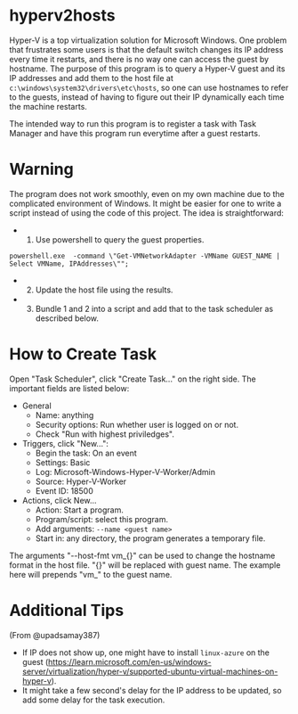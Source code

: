 # hyperv2hosts

Hyper-V is a top virtualization solution for Microsoft Windows.
One problem that frustrates some users is that the default switch changes its IP address every time
it restarts, and there is no way one can access the guest by hostname.
The purpose of this program is to query a Hyper-V guest and its IP addresses and add them
to the host file at `c:\windows\system32\drivers\etc\hosts`, so one can use hostnames to refer to
the guests, instead of having to figure out their IP dynamically each time the machine restarts.

The intended way to run this program is to register a task with Task Manager and have this program
run everytime after a guest restarts.

# Warning

The program does not work smoothly, even on my own machine due to the
complicated environment of Windows.  It might be easier for one to write
a script instead of using the code of this project.  The idea is
straightforward:


- 1. Use powershell to query the guest properties.  
```
powershell.exe  -command \"Get-VMNetworkAdapter -VMName GUEST_NAME | Select VMName, IPAddresses\"";
```
- 2. Update the host file using the results.
- 3. Bundle 1 and 2 into a script and add that to the task scheduler as
     described below.


# How to Create Task

Open "Task Scheduler", click "Create Task..." on the right side.  The
important fields are listed below:

- General
	* Name: anything
	* Security options: Run whether user is logged on or not.
	* Check "Run with highest priviledges".
- Triggers, click "New...":
	* Begin the task: On an event
	* Settings: Basic
	* Log: Microsoft-Windows-Hyper-V-Worker/Admin
	* Source: Hyper-V-Worker
	* Event ID: 18500
- Actions, click New...
	* Action: Start a program.
	* Program/script: select this program.
	* Add arguments: `--name <guest name>`
	* Start in: any directory, the program generates a temporary file.

The arguments "--host-fmt vm_{}" can be used to change the hostname
format in the host file.  "{}" will be replaced with guest name. The
example here will prepends "vm_" to the guest name.

# Additional Tips

(From @upadsamay387)

- If IP does not show up, one might have to install `linux-azure` on the
  guest
  (https://learn.microsoft.com/en-us/windows-server/virtualization/hyper-v/supported-ubuntu-virtual-machines-on-hyper-v).
- It might take a few second's delay for the IP address to be updated,
  so add some delay for the task execution.







